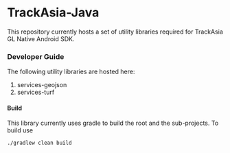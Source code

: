 # TrackAsia-Java 
This repository currently hosts a set of utility libraries required for TrackAsia GL Native Android SDK.

### Developer Guide
The following utility libraries are hosted here:
1. services-geojson
2. services-turf

#### Build
This library currently uses gradle to build the root and the sub-projects. To build use
```bash
./gradlew clean build
```




